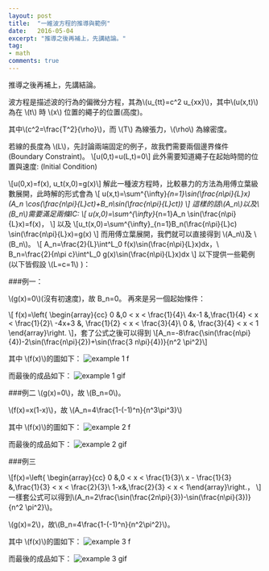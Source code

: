 ```yaml
---
layout: post
title:  "一維波方程的推導與範例"
date:   2016-05-04
excerpt: "推導之後再補上，先講結論。"
tag:
- math
comments: true
---
```

推導之後再補上，先講結論。


波方程是描述波的行為的偏微分方程，其為\\(u_{tt}=c^2 u_{xx}\\)，其中\\(u(x,t)\\)為在 \\(t\\) 時 \\(x\\) 位置的繩子的位置(高度)。

其中\\(c^2=\frac{T^2}{\rho}\\)，而 \\(T\\) 為線張力，\\(\rho\\) 為線密度。

若線的長度為 \\(L\\)，先討論兩端固定的例子，故我們需要兩個邊界條件(Boundary Constraint)。
\\[u(0,t)=u(L,t)=0\\]
此外需要知道繩子在起始時間的位置與速度: (Initial Condition)

\\[u(0,x)=f(x), u_t(x,0)=g(x)\\]
解此一種波方程時，比較暴力的方法為用傅立葉級數展開，此時解的形式會為
\\[
u(x,t)=\sum^{\infty}_{n=1}\sin(\frac{n\pi}{L}x)(A_n \cos(\frac{n\pi}{L}ct)+B_n\sin(\frac{n\pi}{L}ct))
\\]
這樣的話\\(A_n\\)以及\\(B_n\\)需要滿足兩條IC:
\\[
u(x,0)=\sum^{\infty}_{n=1}A_n \sin(\frac{n\pi}{L}x)=f(x)，
\\]
以及
\\[u_t(x,0)=\sum^{\infty}_{n=1}B_n(\frac{n\pi}{L}c) \sin(\frac{n\pi}{L}x)=g(x)
\\]
而用傅立葉展開，我們就可以直接得到 \\(A_n\\)及 \\(B_n\\)。
\\[
A_n=\frac{2}{L}\int^L_0 f(x)\sin(\frac{n\pi}{L}x)dx，\\\
B_n=\frac{2}{n\pi c}\int^L_0 g(x)\sin(\frac{n\pi}{L}x)dx
\\]
以下提供一些範例(以下皆假設 \\(L=c=1\\) )：

###例一：

\\(g(x)=0\\)(沒有初速度)，故 B_n=0。
再來是另一個起始條件：

\\[
f(x)=\left\{ \begin{array}{cc} 0 &,0 < x < \frac{1}{4}\\ 4x-1 &,\frac{1}{4} < x < \frac{1}{2}\\ -4x+3 &, \frac{1}{2} < x < \frac{3}{4}\\ 0 &, \frac{3}{4} < x < 1 \end{array}\right.
\\]，套了公式之後可以得到
\\[A_n=-8\frac{\sin(\frac{n\pi}{4})-2\sin(\frac{n\pi}{2})+\sin(\frac{3 n\pi}{4})}{n^2 \pi^2}\\]

其中 \\(f(x)\\)的圖如下：
![example 1 f](https://sunglinhsieh.github.io//assets/postimg/2016.05.04/ex.1.f.png)

而最後的成品如下：
![example 1 gif](https://sunglinhsieh.github.io//assets/postimg/2016.05.04/ex.1.gif)

###例二
\\(g(x)=0\\)，故 \\(B_n=0\\)。

\\(f(x)=x(1-x)\\)，故 \\(A_n=4\frac{1-(-1)^n}{n^3\pi^3}\\)

其中 \\(f(x)\\)的圖如下：
![example 2 f](https://sunglinhsieh.github.io//assets/postimg/2016.05.04/ex.2.f.png)

而最後的成品如下：
![example 2 gif](https://sunglinhsieh.github.io//assets/postimg/2016.05.04/ex.2.gif)

###例三

\\[f(x)=\left\{ \begin{array}{cc} 0 &,0 < x < \frac{1}{3}\\ x - \frac{1}{3} &,\frac{1}{3} < x < \frac{2}{3}\\ 1-x&,\frac{2}{3} < x < 1\end{array}\right.，
\\]
一樣套公式可以得到\\(A_n=2\frac{\sin(\frac{2n\pi}{3})-\sin(\frac{n\pi}{3})}{n^2 \pi^2}\\)。

\\(g(x)=2\\)，故\\(B_n=4\frac{1-(-1)^n}{n^2\pi^2}\\)。


其中 \\(f(x)\\)的圖如下：
![example 3 f](https://sunglinhsieh.github.io//assets/postimg/2016.05.04/ex.3.f.png)

而最後的成品如下：
![example 3 gif](https://sunglinhsieh.github.io//assets/postimg/2016.05.04/ex.3.gif)
